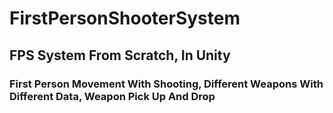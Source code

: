 # FirstPersonShooterSystem
<h2>FPS System From Scratch, In Unity</h2>
<h3>First Person Movement With Shooting, Different Weapons With Different Data, Weapon Pick Up And Drop</h3>
